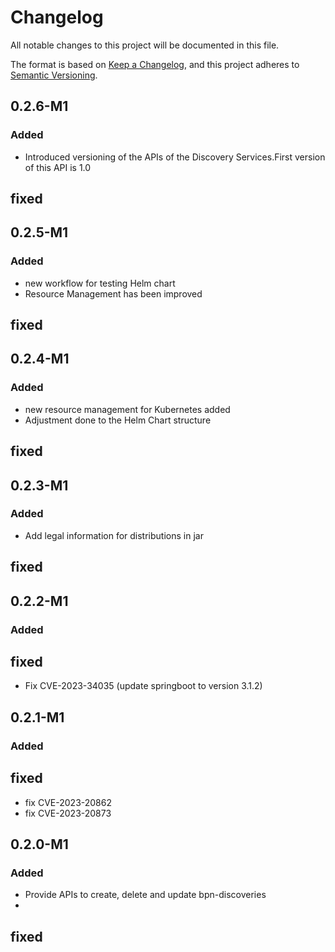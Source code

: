 # Changelog

All notable changes to this project will be documented in this file.

The format is based on [Keep a Changelog](https://keepachangelog.com/en/1.0.0/), and this project adheres
to [Semantic Versioning](https://semver.org/spec/v2.0.0.html).

## 0.2.6-M1
### Added
- Introduced versioning of the APIs of the Discovery Services.First version of this API is 1.0

## fixed


## 0.2.5-M1
### Added
- new workflow for testing Helm chart
- Resource Management has been improved

## fixed

## 0.2.4-M1
### Added
- new resource management for Kubernetes added
- Adjustment done to the Helm Chart structure

## fixed


## 0.2.3-M1
### Added
- Add legal information for distributions in jar

## fixed

## 0.2.2-M1
### Added

## fixed
- Fix CVE-2023-34035 (update springboot to version 3.1.2)

## 0.2.1-M1
### Added

## fixed
- fix CVE-2023-20862
- fix CVE-2023-20873

## 0.2.0-M1
### Added
- Provide APIs to create, delete and update bpn-discoveries
-
## fixed